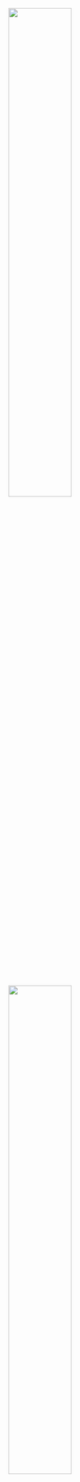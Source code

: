 <p align="center">
  <img height="50%" width="auto" src ="https://github-readme-stats.vercel.app/api?username=eduardojrsilva&show_icons=true&count_private=true&theme=city_lights&hide_border=true&hide=issues,contribs&bg_color=00000000">
  <img height="50%" width="auto" src ="https://github-readme-stats.vercel.app/api/top-langs/?username=eduardojrsilva&layout=compact&hide_border=true&theme=city_lights&bg_color=00000000&langs_count=6&hide=jupyter%20notebook,tex,css,php">
</p>
